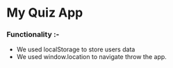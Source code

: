<h1>My Quiz App</h1>

<div class="container">
    <h3>Functionality :-</h3>
    <ul>
        <li>We used localStorage to store users data</li>
        <li>We used window.location to navigate throw the app.</li>
    </ul>
</div>
